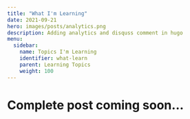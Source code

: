 ```yaml
---
title: "What I'm Learning"
date: 2021-09-21
hero: images/posts/analytics.png
description: Adding analytics and disquss comment in hugo 
menu:
  sidebar:
    name: Topics I'm Learning
    identifier: what-learn
    parent: Learning Topics
    weight: 100
---
```

# Complete post coming soon...